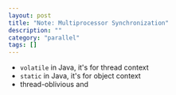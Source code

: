 ```yaml
---
layout: post
title: "Note: Multiprocessor Synchronization"
description: ""
category: "parallel"
tags: []
---
```


- `volatile` in Java, it's for thread context
- `static` in Java, it's for object context
- thread-oblivious and
